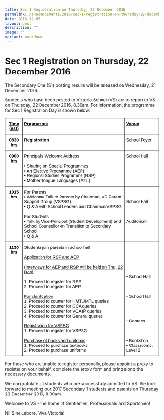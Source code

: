 ```yaml
---
title: Sec 1 Registration on Thursday, 22 December 2016
permalink: /announcements/2016/sec-1-registration-on-thursday-22-december-2016/
date: 2016-12-05
layout: post
description: ""
image: ""
variant: markdown
---
```

# **Sec 1 Registration on Thursday, 22 December 2016**

The Secondary One (S1) posting results will be released on Wednesday, 21 December 2016.

Students who have been posted to Victoria School (VS) are to report to VS on Thursday, 22 December 2016, 8.30am. For information, the programme for Sec 1 Registration Day is shown below.


<table style="border-collapse:collapse;border-spacing:0" class="tg"><thead><tr><th style="background-color:#FFF;border-color:#000000;border-style:solid;border-width:1px;color:#000000;font-family:Arial, sans-serif;font-size:14px;font-weight:bold;overflow:hidden;padding:10px 5px;text-align:center;text-decoration:underline;vertical-align:top;word-break:normal">Time (est)</th><th style="background-color:#FFF;border-color:#000000;border-style:solid;border-width:1px;color:#000000;font-family:Arial, sans-serif;font-size:14px;font-weight:bold;overflow:hidden;padding:10px 5px;text-align:left;text-decoration:underline;vertical-align:top;word-break:normal">Programme</th><th style="background-color:#FFF;border-color:black;border-style:solid;border-width:1px;color:#000000;font-family:Arial, sans-serif;font-size:14px;font-weight:bold;overflow:hidden;padding:10px 5px;text-align:left;text-decoration:underline;vertical-align:top;word-break:normal">Venue</th></tr></thead><tbody><tr><td style="background-color:#FFF;border-color:#000000;border-style:solid;border-width:1px;color:#000000;font-family:Arial, sans-serif;font-size:14px;font-weight:bold;overflow:hidden;padding:10px 5px;text-align:center;vertical-align:top;word-break:normal"><span style="font-weight:bold">0830 hrs</span></td><td style="background-color:#FFF;border-color:#000000;border-style:solid;border-width:1px;color:#000000;font-family:Arial, sans-serif;font-size:14px;font-weight:bold;overflow:hidden;padding:10px 5px;text-align:left;vertical-align:top;word-break:normal"><span style="font-weight:bold">Registration</span></td><td style="background-color:#FFF;border-color:black;border-style:solid;border-width:1px;color:#000000;font-family:Arial, sans-serif;font-size:14px;overflow:hidden;padding:10px 5px;text-align:left;vertical-align:top;word-break:normal">School Foyer</td></tr><tr><td style="background-color:#FFF;border-color:#000000;border-style:solid;border-width:1px;color:#000000;font-family:Arial, sans-serif;font-size:14px;font-weight:bold;overflow:hidden;padding:10px 5px;text-align:center;vertical-align:top;word-break:normal"><span style="font-weight:bold">0900 hrs</span></td><td style="background-color:#FFF;border-color:#000000;border-style:solid;border-width:1px;color:#000000;font-family:Arial, sans-serif;font-size:14px;overflow:hidden;padding:10px 5px;text-align:left;vertical-align:top;word-break:normal">Principal’s Welcome Address<br><br>• Sharing on Special Programmes<br>• Art Elective Programme (AEP)<br>• Regional Studies Programme (RSP)<br>• Mother Tongue Languages (MTL)</td><td style="background-color:#FFF;border-color:black;border-style:solid;border-width:1px;color:#000000;font-family:Arial, sans-serif;font-size:14px;overflow:hidden;padding:10px 5px;text-align:left;vertical-align:top;word-break:normal">School Hall</td></tr><tr><td style="background-color:#FFF;border-color:#000000;border-style:solid;border-width:1px;color:#000000;font-family:Arial, sans-serif;font-size:14px;font-weight:bold;overflow:hidden;padding:10px 5px;text-align:center;vertical-align:top;word-break:normal"><span style="font-weight:bold">1015 hrs</span></td><td style="background-color:#FFF;border-color:#000000;border-style:solid;border-width:1px;color:#000000;font-family:Arial, sans-serif;font-size:14px;overflow:hidden;padding:10px 5px;text-align:left;vertical-align:top;word-break:normal">For Parents<br>• Welcome Talk to Parents by Chairman, VS Parent Support Group (VSPSG)<br>• Q &amp; A with School Leaders and Chairman/VSPSG<br><br>For Students<br>• Talk by Vice-Principal (Student Development) and School Counsellor on Transition to Secondary School<br>• Q &amp; A</td><td style="background-color:#FFF;border-color:black;border-style:solid;border-width:1px;color:#000000;font-family:Arial, sans-serif;font-size:14px;overflow:hidden;padding:10px 5px;text-align:left;vertical-align:top;word-break:normal"> <br><br>School Hall<br> <br> <br> <br>Auditorium</td></tr><tr><td style="background-color:#FFF;border-color:black;border-style:solid;border-width:1px;color:#000000;font-family:Arial, sans-serif;font-size:14px;font-weight:bold;overflow:hidden;padding:10px 5px;text-align:center;vertical-align:top;word-break:normal"><span style="font-weight:bold">1130 hrs</span></td><td style="background-color:#FFF;border-color:black;border-style:solid;border-width:1px;color:#000000;font-family:Arial, sans-serif;font-size:14px;overflow:hidden;padding:10px 5px;text-align:left;vertical-align:top;word-break:normal">Students join parents in school hall<br><br><span style="text-decoration:underline">Application for RSP and AEP</span><br><br><span style="text-decoration:underline">(Interviews for AEP and RSP will be held on Thu, 22 Dec)</span><br><br>1. Proceed to register for RSP<br>2. Proceed to register for AEP<br><br><span style="text-decoration:underline">For clarification</span><br>1. Proceed to counter for HMTL/MTL queries<br>2. Proceed to counter for CCA queries<br>3. Proceed to counter for VCA IP queries<br>4. Proceed to counter for General queries<br><br><span style="text-decoration:underline">Registration for VSPSG</span><br>1. Proceed to register for VSPSG<br><br><span style="text-decoration:underline">Purchase of books and uniforms</span><br>1. Proceed to purchase textbooks<br>2. Proceed to purchase uniforms</td><td style="background-color:#FFF;border-color:black;border-style:solid;border-width:1px;color:#000000;font-family:Arial, sans-serif;font-size:14px;overflow:hidden;padding:10px 5px;text-align:left;vertical-align:top;word-break:normal"> <br><br> <br><br><br> <br>• School Hall<br> <br><br><br>• School Hall<br> <br> <br><br><br>• Canteen<br> <br><br><br>• Bookshop<br>• Classrooms, Level 2</td></tr></tbody></table>



For those who are unable to register personally, please appoint a proxy to register on your behalf, complete the proxy form and bring along the necessary documents.

We congratulate all students who are successfully admitted to VS. We look forward to meeting our 2017 Secondary 1 students and parents on Thursday 22 December 2016, 8.30am.

Welcome to VS - the home of Gentlemen, Professionals and Sportsmen!

Nil Sine Labore. Viva Victoria!